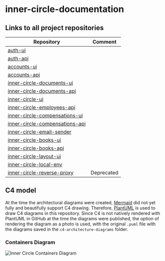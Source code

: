 # inner-circle-documentation

## Links to all project repositories

| Repository                                                                                         | Comment    |
|----------------------------------------------------------------------------------------------------|------------|
| [auth-ui](https://github.com/TourmalineCore/auth-ui)                                               |            |
| [auth-api](https://github.com/TourmalineCore/auth-api)                                             |            |
| [accounts-ui](https://github.com/TourmalineCore/accounts-ui)                                       |            |
| [accounts-api](https://github.com/TourmalineCore/accounts-api)                                     |            |
| [inner-circle-documents-ui](https://github.com/TourmalineCore/inner-circle-documents-ui)           |            |
| [inner-circle-documents-api](https://github.com/TourmalineCore/inner-circle-documents-api)         |            |
| [inner-circle-ui](https://github.com/TourmalineCore/inner-circle-ui)                               |            |
| [inner-circle-employees-api](https://github.com/TourmalineCore/inner-circle-employees-api)         |            |
| [inner-circle-compensations-ui](https://github.com/TourmalineCore/inner-circle-compensations-ui)   |            |
| [inner-circle-compensations-api](https://github.com/TourmalineCore/inner-circle-compensations-api) |            |
| [inner-circle-email-sender](https://github.com/TourmalineCore/inner-circle-email-sender)           |            |
| [inner-circle-books-ui](https://github.com/TourmalineCore/inner-circle-books-ui)                   |            |
| [inner-circle-books-api](https://github.com/TourmalineCore/inner-circle-books-api)                 |            |
| [inner-circle-layout-ui](https://github.com/TourmalineCore/inner-circle-layout-ui)                 |            |
| [inner-circle-local-env](https://github.com/TourmalineCore/inner-circle-local-env)                 |            |
| [inner-circle-reverse-proxy](https://github.com/TourmalineCore/inner-circle-reverse-proxy)         | Deprecated |


## C4 model

At the time the architectural diagrams were created, [Mermaid](https://mermaid.js.org/) did not yet fully and beautifully support C4 drawing. 
Therefore, [PlantUML](https://plantuml.com/en/stdlib) is used to draw C4 diagrams in this repository. Since C4 is not natively rendered with PlantUML in GitHub at the time the diagrams were published, the option of rendering the diagram as a photo is used, with the original `.puml` file with the diagrams saved in the `c4-architecture-diagrams` folder.


### Containers Diagram 

![Inner Circle Containers Diagram](https://www.plantuml.com/plantuml/png/dLPHRo8t47xdLxXvQP08dDG-LFTq2Q1hggHDGz2fJyZi3c35Qs_jsIDHrVzUUnOcwm8-BZmWpsZc-yRpZUtzv54wR2hT-q6PGZSbY0rYxJ-EHavkXsk5csRPU725DGW6XuMjHhMM9kPSUIorMex6FryzHDVy_cvKIO_WWcin3XbI6N33EkBt_BCojNIo4bidwo-gn8tuwSE7tjtrNt_CdnPVRfz-NTnDFqz_drpsUxqRsvXIkjVBMnCWnieL6lQ-WRWWhsZT5_r_UcBtuxJh1ZUT-6XUz0K7qeyhfEZvxIvEp6ylml8HP86ZtsPn_I3NuCNAEk5WhJmwYSgQWP0X70ogWcmXJIbgwVtMkZ94Ui3XHJz3UVt0d64PYOO6KFmILy51X4Seq3w34Mi8CArpgm92L4dKu2hbVN3wazIJ9P5FRlRSanlQe_MuTZ3xyovQCxGE_F_PbGabLRJ-ABHTApDus_16-ir001PTvdzxHxGfYh14tz5dxpgj4MUHJdiZgrKbZGmbheNSHG-4infysqGmqY1rASz78Z7XQQ7UpqQQC1_fmdGvRL8UceBk00psh5tPlgNDjAgrVGNeYiE-Z3gaobbYrCwkb0PgYrOUXLq9s35avE0YMZtOp0hoVaQIX4b84xOoeZ3kZpuzB4PMC125TRLr4gcMg9MtHkgG99K-w-XCRD5Ka9uTzcNauHZIYQtiyIavgWbxacLe9PNzLMfL9iEKuIErc32Z5hFbyLaRXYHjs3gY3Ic7ho9WogNqyAqUZsrLW_5KGRVFYJ_JwoIE-fruphgogD4E_cx0OpGBHaYxac6cpYVKcUw_dvVKI9b9aSIJEJ49nHbNLN8bIALdO4fm0OuiqPhf9gFFjuVC2xHlPrzOqpcI5D2ICY6JBQOlU7aV0cxiIu2Cgw5hH4nPsfV84WB06HbBS5zL0T4Nm0Zc4JH_O_337q2UWJGHXTHK6Wt6TFP4HL3QOdx92UcBz1cmUzkJZFGDGEz0OPs30aNXeFI7i6-W_2dm2B8KAsShce6jKmW2xR6KjE_KNVuAk7AW9KAvQtVIWCu3lb-VtmXEJrfnLkLfQlgGX6GQTcfVuO0cZoVa93rhE8ufq3PUhZ3-ju4CrjaAWwKri9NRpH6KUJVtZ4voPleSi74Ied-OU6eG-1u_78GK8o-7PmdesawAFxXV4yTtJDHXNkB9gP43ENT7396qaU-OvDgYQ-p-wI6aVGhkfjB_0G00)